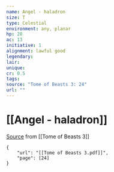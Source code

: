 ```yaml
---
name: Angel - haladron
size: T
type: Celestial
environment: any, planar
hp: 28
ac: 13
initiative: 1
alignment: lawful good
legendary: 
lair: 
unique: 
cr: 0.5
tags: 
source: "Tome of Beasts 3: 24"
url: ""
---
```

# [[Angel - haladron]]

[Source](zotero://open-pdf/library/items/BLGR9HVR?page=24) from [[Tome of Beasts 3]]

```pdf
{
	"url": "[[Tome of Beasts 3.pdf]]",
	"page": [24]
}
```

